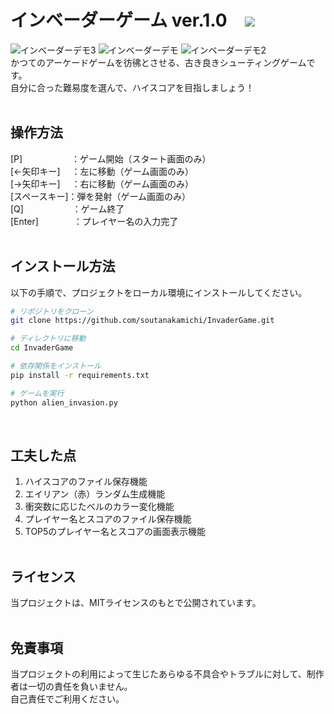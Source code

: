 # インベーダーゲーム ver.1.0　<img src="https://img.shields.io/badge/Python-yellow?logo=python&logoColor=blue">
![インベーダーデモ3](https://github.com/user-attachments/assets/9ffda8d4-48ab-4f9b-8a07-168a1bb8eced)
![インベーダーデモ](https://github.com/user-attachments/assets/d05e8ad1-e127-4680-8d94-6d578ad809b0)
![インベーダーデモ2](https://github.com/user-attachments/assets/de36b5d6-1e4b-47f0-b657-49e004f859d2)<br>
かつてのアーケードゲームを彷彿とさせる、古き良きシューティングゲームです。<br>
自分に合った難易度を選んで、ハイスコアを目指しましょう！<br><br>

## 操作方法
[P]　　 　 　　：ゲーム開始（スタート画面のみ）<br>
[←矢印キー]　 ：左に移動（ゲーム画面のみ）<br>
[→矢印キー]　 ：右に移動（ゲーム画面のみ）<br>
[スペースキー]：弾を発射（ゲーム画面のみ）<br>
[Q]　　 　 　　：ゲーム終了<br>
[Enter]　　　　：プレイヤー名の入力完了<br>
<br>

## インストール方法
以下の手順で、プロジェクトをローカル環境にインストールしてください。

```bash
# リポジトリをクローン
git clone https://github.com/soutanakamichi/InvaderGame.git

# ディレクトリに移動
cd InvaderGame

# 依存関係をインストール
pip install -r requirements.txt

# ゲームを実行
python alien_invasion.py
```
<br>

## 工夫した点
1. ハイスコアのファイル保存機能
2. エイリアン（赤）ランダム生成機能
3. 衝突数に応じたベルのカラー変化機能
4. プレイヤー名とスコアのファイル保存機能
5. TOP5のプレイヤー名とスコアの画面表示機能
<br><br>

## ライセンス
当プロジェクトは、MITライセンスのもとで公開されています。<br><br>

## 免責事項
当プロジェクトの利用によって生じたあらゆる不具合やトラブルに対して、制作者は一切の責任を負いません。<br>
自己責任でご利用ください。
